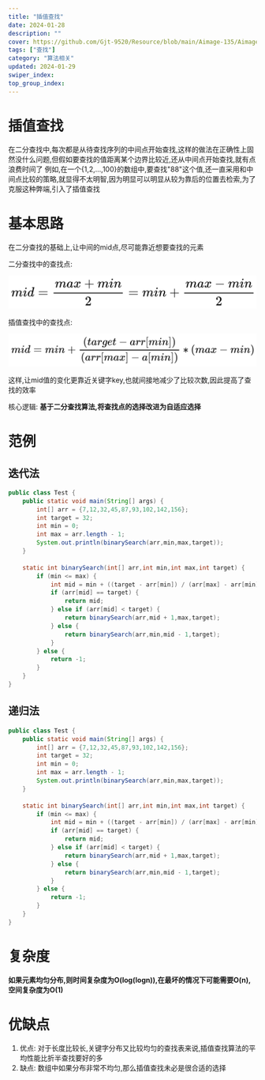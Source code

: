 ```yaml
---
title: "插值查找"
date: 2024-01-28
description: ""
cover: https://github.com/Gjt-9520/Resource/blob/main/Aimage-135/Aimage7.jpg?raw=true
tags: ["查找"]
category: "算法相关"
updated: 2024-01-29
swiper_index:
top_group_index:
---
```


# 插值查找

在二分查找中,每次都是从待查找序列的中间点开始查找,这样的做法在正确性上固然没什么问题,但假如要查找的值距离某个边界比较近,还从中间点开始查找,就有点浪费时间了
例如,在一个{1,2,...,100}的数组中,要查找"88"这个值,还一直采用和中间点比较的策略,就显得不太明智,因为明显可以明显从较为靠后的位置去检索,为了克服这种弊端,引入了插值查找

# 基本思路

在二分查找的基础上,让中间的mid点,尽可能靠近想要查找的元素

二分查找中的查找点: 

![二分查找中的查找点](../images/二分查找中的查找点.jpg)

插值查找中的查找点: 

![插值查找中的查找点](../images/插值查找中的查找点.jpg)

这样,让mid值的变化更靠近关键字key,也就间接地减少了比较次数,因此提高了查找的效率

核心逻辑: **基于二分查找算法,将查找点的选择改进为自适应选择**

# 范例

## 迭代法

```java
public class Test {
    public static void main(String[] args) {
        int[] arr = {7,12,32,45,87,93,102,142,156};
        int target = 32;
        int min = 0;
        int max = arr.length - 1;
        System.out.println(binarySearch(arr,min,max,target));
    }

    static int binarySearch(int[] arr,int min,int max,int target) {
        if (min <= max) {
            int mid = min + ((target - arr[min]) / (arr[max] - arr[min])) * (max - min);
            if (arr[mid] == target) {
                return mid;
            } else if (arr[mid] < target) {
                return binarySearch(arr,mid + 1,max,target);
            } else {
                return binarySearch(arr,min,mid - 1,target);
            }
        } else {
            return -1;
        }
    }
}
```

## 递归法

```java
public class Test {
    public static void main(String[] args) {
        int[] arr = {7,12,32,45,87,93,102,142,156};
        int target = 32;
        int min = 0;
        int max = arr.length - 1;
        System.out.println(binarySearch(arr,min,max,target));
    }

    static int binarySearch(int[] arr,int min,int max,int target) {
        if (min <= max) {
            int mid = min + ((target - arr[min]) / (arr[max] - arr[min])) * (max - min);
            if (arr[mid] == target) {
                return mid;
            } else if (arr[mid] < target) {
                return binarySearch(arr,mid + 1,max,target);
            } else {
                return binarySearch(arr,min,mid - 1,target);
            }
        } else {
            return -1;
        }
    }
}
```

# 复杂度

**如果元素均匀分布,则时间复杂度为O(log(logn)),在最坏的情况下可能需要O(n),空间复杂度为O(1)**

# 优缺点

1. 优点: 对于长度比较长,关键字分布又比较均匀的查找表来说,插值查找算法的平均性能比折半查找要好的多
2. 缺点: 数组中如果分布非常不均匀,那么插值查找未必是很合适的选择